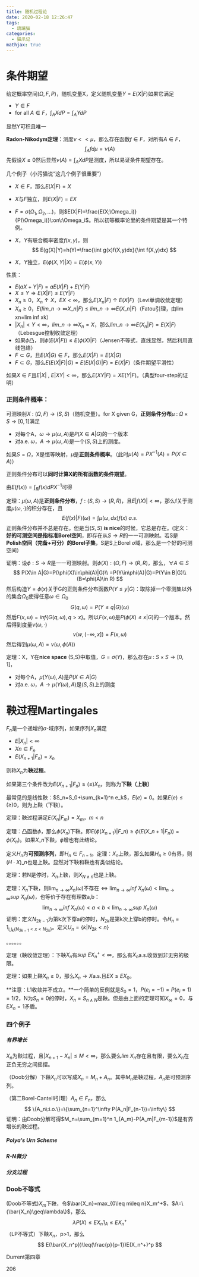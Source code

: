```yaml
---
title: 随机过程论
date: 2020-02-18 12:26:47
tags:
  - 琉璃猫
categories:
  - 猫爪记
mathjax: true
---
```


# 条件期望

给定概率空间$(\Omega,F,P)$，随机变量X，定义随机变量$Y=E(X|F)$如果它满足

+ $Y\in F$
+ for all $A\in F$，$\int_A XdP = \int_A YdP$

显然Y可积且唯一

**Radon-Nikodym定理**：测度$\nu <<\mu$，那么存在函数$f\in F$，对所有$A\in F$，
$$
\int_A fd\mu=\nu(A)
$$
先假设$X\geq 0$然后显然$\nu(A)=\int_A XdP$是测度，所以易证条件期望存在。

几个例子（小污猫说“这几个例子很重要”）

+ $X\in F$，那么$E(X|F)=X$

+ $X$与$F$独立，则$E(X|F)=EX$

+ $F=\sigma(\Omega_1,\Omega_2,...)$，则$E(X|F)=\frac{E(X;\Omega_i)}{P(\Omega_i)}\:on\:\Omega_i$。所以初等概率论里的条件期望是其一个特例。

+ $X$，$Y$有联合概率密度$f(x,y)$，则
  $$
  E(g(X)|Y)=h(Y)=\frac{\int g(x)f(X,y)dx}{\int f(X,y)dx}
  $$

+ $X$，$Y$独立，$E(\phi(X,Y)|X)=E(\phi(x,Y))$

性质：

+ $E(aX+Y|F)=aE(X|F)+E(Y|F)$
+ $X\leq Y\Rightarrow E(X|F)\leq E(Y|F)$
+ $X_n\geq 0$，$X_n\uparrow X$，$EX<\infty$，那么$E(X_n|F)\uparrow E(X|F)$（Levi单调收敛定理）
+ $X_n\geq 0$，$E(lim\_{n\to\infty}X\_n|F)\leq lim\_{n\to\infty}E(X\_n|F)$（Fatou引理，由lim xn=lim inf xk）
+ $|X_n|<Y<\infty$，$lim\_{n\to\infty}X_n=X$，那么$lim\_{n\to\infty}E(X_n|F)=E(X|F)$（Lebesgue控制收敛定理）
+ 如果$\phi$凸，则$\phi(E(X|F))\leq E(\phi(X)|F)$（Jensen不等式，直线显然，然后利用直线包络）
+ $F\subset G$，且$E(X|G)\in F$，那么$E(X|F)=E(X|G)$
+ $F\subset G$，那么$E(E(X|F)|G)=E(E(X|G)|F)=E(X|F)$（条件期望平滑性）

如果$X\in F$且$E|X|\:,\:E|XY|<\infty$，那么$E(XY|F)=XE(Y|F)$。（典型four-step的证明）

### 正则条件概率：

可测映射$X\::\:(\Omega,F)\rightarrow (S,S)$（随机变量）。for X given G，**正则条件分布**$\mu\::\:\Omega\times S\rightarrow [0,1]$满足

+ 对每个A，$\omega\rightarrow\mu(\omega,A)$是$P(X\in A|G)$的一个版本
+ 对a.e. $\omega$，$A\rightarrow\mu(\omega,A)$是一个$(S,S)$上的测度。

如果$S=\Omega$，X是恒等映射，$\mu$是**正则条件概率**。（此时$\mu(A)=PX^{-1}(A)=P(X\in A)$）

正则条件分布可以**同时计算X的所有函数的条件期望**。

由$E(f(x))=\int_R f(x)dPX^{-1}$可得

定理：$\mu(\omega,A)$是**正则条件分布**，$f:(S,S)\rightarrow (R,R)$，且$E|f(X)|<\infty$，那么f关于测度$\mu(\omega,·)$的积分存在，且
$$
E(f(x)|F)(\omega)=\int \mu(\omega,dx)f(x)\:a.s.
$$
正则条件分布并不总是存在。但是当$(S,S)$ **is nice**的时候，它总是存在。(定义：**好的可测空间是指标准Borel空间**，即存在从$S\to R$的一一可测映射。若S是**Polish空间（完备+可分）的Borel子集**，S是S上Borel $\sigma$域，那么是一个好的可测空间）

证明：设$\phi:S\to R$是一一可测映射。则$\phi(X):(\Omega,F)\to(R,R)$，那么，$\forall A\in S$
$$
P(X\in A|G)=P(\phi(X)\in\phi(A)|G)\\
=P(Y\in\phi(A)|G)=P(Y\in B|G)\\
(B=\phi(A)\in R)
$$
然后构造$Y=\phi(x)$关于G的正则条件分布函数$P(Y\leq y|G)$：取除掉一个零测集以外的集合$\Omega_0$使得任意$\omega\in\Omega_0$
$$
G(q,\omega)=P(Y\leq q|G)(\omega)
$$
然后$F(x,\omega)=inf\{G(q,\omega),q>x\}$。所以$F(x,\omega)$是$P(\phi(X)\leq x|G)$的一个版本。然后得到度量$\nu(\omega,·)$
$$
\nu(w,(-\infty,x])=F(x,\omega)
$$
然后得到$\mu(\omega,A)=\nu(\omega,\phi(A))$

定理：X，Y在**nice space** (S,S)中取值，$G=\sigma(Y)$，那么存在$\mu\::\:S\times S\rightarrow [0,1]$，

+ 对每个A，$\mu(Y(\omega),A)$是$P(X\in A|G)$
+ 对a.e. $\omega$，$A\rightarrow\mu(Y(\omega),A)$是$(S,S)$上的测度

# 鞅过程Martingales

$F_n$是一个递增的$\sigma$-域序列，如果序列$X_n$满足

+ $E|X_n|<\infty$
+ $Xn\in F_n$
+ $E(X_{n+1}|F_n)=x_n$

则称$X_n$为**鞅过程**。

如果第三个条件改为$E(X_{n+1}|F_n)\geq(\leq) X_n$，则称为**下鞅（上鞅）**

最常见的是线性鞅：$S_n=S_0+\sum_{k=1}^n e_k$，$E(e)=0$。如果$E(e)\leq(\geq)0$，则为上鞅（下鞅）。

定理：鞅过程满足$E(X_n|F_m)=X_m$，$m<n$

定理：凸函数$\phi$，那么$\phi(X_n)$下鞅。即$E(\phi(X_{n+1})|F\_n)\geq \phi(E(X\_{n+1}|F_n))=\phi(X_n)$。如果$X\_n$下鞅，$\phi$增也有此结论。

定义$H_n$为**可预测序列**，即$H_n\in F_{n-1}$。定理：$X_n$上鞅，那么如果$H_n\geq 0$有界，则$(H\cdot X)\_n$也是上鞅。显然对下鞅和鞅也有类似结论。

定理：若N是停时，$X_n$上鞅，则$X_{N\wedge n}$也是上鞅。

定理：$X_n$下鞅，则$\lim_{n\to\infty}X_n(\omega)$不存在$\Leftrightarrow\lim_{n\to\infty}inf\:X_n(\omega)<\lim_{n\to\infty}sup\:X_n(\omega)$，也等价于存在有理数a,b：
$$
\lim_{n\to\infty}inf\:X_n(\omega)<a<b<\lim_{n\to\infty}sup\:X_n(\omega)
$$
证明：定义$N_{2k-1}$为第k次下穿a的停时，$N_{2k}$是第k次上穿b的停时。令$H_n=1_{\bigcup_k\{N_{2k-1}<x<N_{2k}\}}$。定义$U_n=\{k|N_{2k}<n\}$

。。。。。。

定理（鞅收敛定理）：下鞅$X_n$有$sup\:EX_n^+<\infty$，那么有$X_n$a.s.收敛到非无穷的极限。

定理：如果上鞅$X_n\geq 0$，那么$X_n\to X$a.s.且$EX\leq EX_0$。

**注意：L1收敛并不成立。**一个简单的反例就是$S_0=1$，$P(e_i=-1)=P(e_i=1)=1/2$，N为$S_n=0$的停时，$X_n=S_{n\wedge N}$是鞅。但是由上面的定理可知$X_\infty=0$，与$EX_n=1$矛盾。

### 四个例子

##### 有界增长

$X_n$为鞅过程，且$|X_{n+1}-X_n|\leq M<\infty$，那么要么$lim\:X_n$存在且有限，要么$X_n$在正负无穷之间摇摆。

（Doob分解）下鞅$X_n$可以写成$X_n=M_n+A_n$。其中$M_n$是鞅过程，$A_n$是可预测序列。

（第二Borel-Cantelli引理）$A_n\in F_n$，那么
$$
\{A_n\:i.o.\}=\{\sum_{n=1}^\infty P(A_n|F_{n-1})=\infty\}
$$
证明：由Doob分解可得$M_n=\sum_{m=1}^n 1_{A_m}-P(A_m|F_{m-1})$是有界增长的鞅过程。

##### Polya's Urn Scheme

##### R-N微分

##### 分支过程

### Doob不等式

(Doob不等式)$X_m$下鞅，令$\bar{X_n}=max_{0\leq m\leq n}X_m^+$，$A=\{\bar{X_n}\geq\lambda\}$，那么
$$
\lambda P(X)\leq EX_n1_A\leq EX_n^+
$$
（LP不等式）下鞅$X_n$，p>1，那么
$$
E(\bar{X_n^p})\leq(\frac{p}{p-1})E(X_n^+)^p
$$




Durrent第四章 

206

